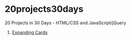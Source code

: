 # 20projects30days
20 Projects in 30 Days - HTML/CSS and JavaScript/jQuery


1.  [Expanding Cards](https://github.com/VPeleven/20projects30days/tree/main/expanding%20cards)
